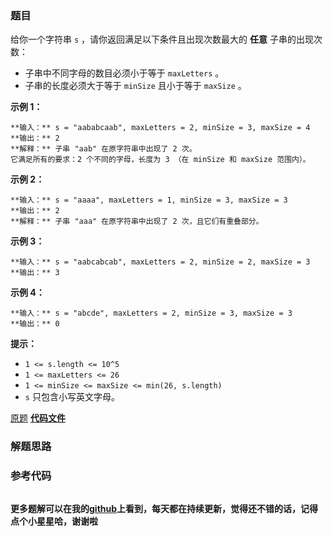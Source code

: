 ### 题目
给你一个字符串 `s` ，请你返回满足以下条件且出现次数最大的  **任意**  子串的出现次数：

  * 子串中不同字母的数目必须小于等于 `maxLetters` 。
  * 子串的长度必须大于等于 `minSize` 且小于等于 `maxSize` 。



**示例 1：**

    
    
    **输入：** s = "aababcaab", maxLetters = 2, minSize = 3, maxSize = 4
    **输出：** 2
    **解释：** 子串 "aab" 在原字符串中出现了 2 次。
    它满足所有的要求：2 个不同的字母，长度为 3 （在 minSize 和 maxSize 范围内）。
    

**示例 2：**

    
    
    **输入：** s = "aaaa", maxLetters = 1, minSize = 3, maxSize = 3
    **输出：** 2
    **解释：** 子串 "aaa" 在原字符串中出现了 2 次，且它们有重叠部分。
    

**示例 3：**

    
    
    **输入：** s = "aabcabcab", maxLetters = 2, minSize = 2, maxSize = 3
    **输出：** 3
    

**示例 4：**

    
    
    **输入：** s = "abcde", maxLetters = 2, minSize = 3, maxSize = 3
    **输出：** 0
    



**提示：**

  * `1 <= s.length <= 10^5`
  * `1 <= maxLetters <= 26`
  * `1 <= minSize <= maxSize <= min(26, s.length)`
  * `s` 只包含小写英文字母。

[原题](https://leetcode-cn.com/problems/maximum-number-of-occurrences-of-a-substring/)    **[代码文件]()**


### 解题思路




### 参考代码

```go


```




**更多题解可以在我的[github](https://github.com/LZH139/leetcode_Go)上看到，每天都在持续更新，觉得还不错的话，记得点个小星星哈，谢谢啦**
